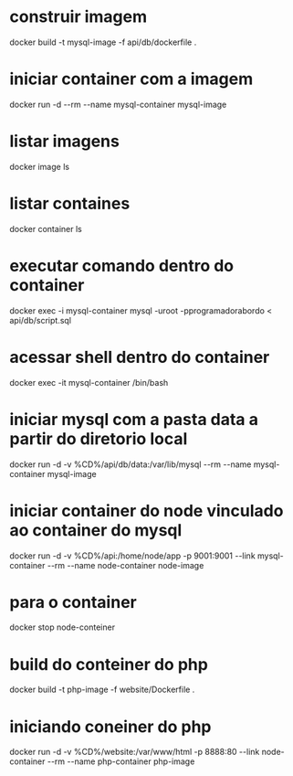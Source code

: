 
# construir imagem
docker build -t mysql-image -f api/db/dockerfile .

# iniciar container com a imagem
docker run -d --rm --name mysql-container mysql-image

# listar imagens
docker image ls

# listar containes
docker container ls

# executar comando dentro do container
docker exec -i mysql-container mysql -uroot -pprogramadorabordo < api/db/script.sql

# acessar shell dentro do container
docker exec -it mysql-container /bin/bash

# iniciar mysql com a pasta data a partir do diretorio local
docker run -d -v %CD%/api/db/data:/var/lib/mysql --rm --name mysql-container mysql-image

# iniciar container do node vinculado ao container do mysql
docker run -d -v %CD%/api:/home/node/app -p 9001:9001 --link mysql-container --rm --name node-container node-image

# para o container
docker stop node-conteiner

# build do conteiner do php
docker build -t php-image -f website/Dockerfile .  

# iniciando coneiner do php
docker run -d -v %CD%/website:/var/www/html -p 8888:80 --link node-container --rm --name php-container php-image